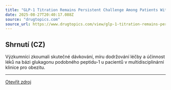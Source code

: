 ```yaml
---
title: "GLP-1 Titration Remains Persistent Challenge Among Patients With Obesity"
date: 2025-08-27T20:40:17.088Z
source: "drugtopics.com"
source_url: https://www.drugtopics.com/view/glp-1-titration-remains-persistent-challenge-among-patients-with-obesity
---
```


## Shrnutí (CZ)
Výzkumníci zkoumali skutečné dávkování, míru dodržování léčby a účinnost léků na bázi glukagonu podobného peptidu-1 u pacientů v multidisciplinární klinice pro obezitu.

---

[Otevřít zdroj](https://www.drugtopics.com/view/glp-1-titration-remains-persistent-challenge-among-patients-with-obesity)

